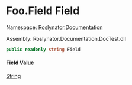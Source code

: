 # Foo\.Field Field

Namespace: [Roslynator.Documentation](../../README.md)

Assembly: Roslynator\.Documentation\.DocTest\.dll

```csharp
public readonly string Field
```

#### Field Value

[String](https://docs.microsoft.com/en-us/dotnet/api/system.string)
